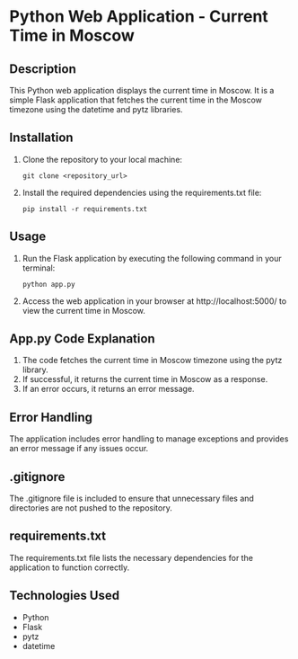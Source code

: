 # Python Web Application - Current Time in Moscow

## Description
This Python web application displays the current time in Moscow. It is a simple Flask application that fetches the current time in the Moscow timezone using the datetime and pytz libraries.

## Installation
1. Clone the repository to your local machine:
   ```
   git clone <repository_url>
   ```
2. Install the required dependencies using the requirements.txt file:
   ```
   pip install -r requirements.txt
   ```

## Usage
1. Run the Flask application by executing the following command in your terminal:
   ```
   python app.py
   ```
2. Access the web application in your browser at http://localhost:5000/ to view the current time in Moscow.

## App.py Code Explanation
1. The code fetches the current time in Moscow timezone using the pytz library.
2. If successful, it returns the current time in Moscow as a response.
3. If an error occurs, it returns an error message.

## Error Handling
The application includes error handling to manage exceptions and provides an error message if any issues occur.

## .gitignore
The .gitignore file is included to ensure that unnecessary files and directories are not pushed to the repository.

## requirements.txt
The requirements.txt file lists the necessary dependencies for the application to function correctly.

## Technologies Used
- Python
- Flask
- pytz
- datetime